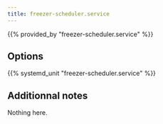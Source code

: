 ```yaml
---
title: freezer-scheduler.service
---
```


{{% provided_by "freezer-scheduler.service" %}}

## Options

{{% systemd_unit "freezer-scheduler.service" %}}

## Additionnal notes

Nothing here.